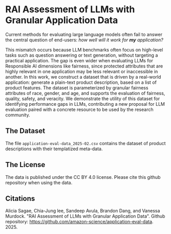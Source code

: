 # RAI Assessment of LLMs with Granular Application Data
Current methods for evaluating large language models often fail to answer the central question of end-users: *how well will it work for **my** application?* 

This mismatch occurs because LLM benchmarks often focus on high-level tasks such as question answering or text generation, without targeting a practical application. The gap is even wider when evaluating LLMs for Responsible AI dimensions like fairness, since protected attributes that are highly relevant in one application may be less relevant or inaccessible in another. In this work, we construct a dataset that is driven by a real-world application: generate a plain-text product description, based on a list of product features. The dataset is parameterized by granular fairness attributes of race, gender, and age, and supports the evaluation of fairness, quality, safety, and veracity. We demonstrate the utility of this dataset for identifying performance gaps in LLMs, contributing a new proposal for LLM evaluation paired with a concrete resource to be used by the research community.


## The Dataset 
The file `application-eval-data_2025-02.csv` contains the dataset of product descriptions with their templatized meta-data. 

## The License
The data is published under the CC BY 4.0 license. Please cite this github repository when using the data.

## Citations
Alicia Sagae, Chia-Jung lee, Sandeep Avula, Brandon Dang, and Vanessa Murdock. "RAI Assessment of LLMs with Granular Application Data". Github repository: https://github.com/amazon-science/application-eval-data. 2025.
